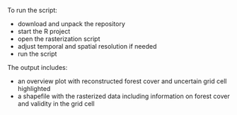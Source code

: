 To run the script:
- download and unpack the repository
- start the R project
- open the rasterization script
- adjust temporal and spatial resolution if needed
- run the script

The output includes:
- an overview plot with reconstructed forest cover and uncertain grid cell highlighted
- a shapefile with the rasterized data including information on forest cover and validity in the grid cell
